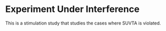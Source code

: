 # Experiment Under Interference
This is a stimulation study that studies the cases where SUVTA is violated. 
